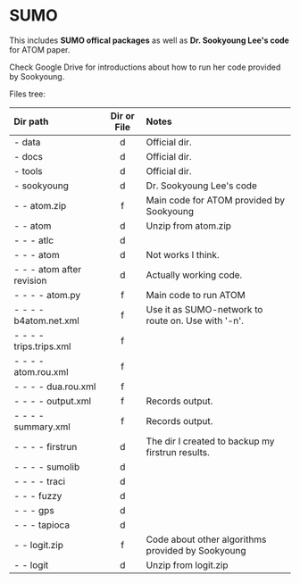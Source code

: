 # SUMO
 
This includes **SUMO offical packages** as well as **Dr. Sookyoung Lee's code** for ATOM paper.


Check Google Drive for introductions about how to run her code provided by Sookyoung. 


Files tree:

|Dir path|Dir or File|Notes|
|:-|:-:|:-|
|- data|d|Official dir.|
|- docs|d|Official dir.| 
|- tools|d|Official dir.|
|- sookyoung|d|Dr. Sookyoung Lee's code|
|- - atom.zip|f|Main code for ATOM provided by Sookyoung|
|- - atom|d|Unzip from atom.zip|
|- - - atlc|d||
|- - - atom|d|Not works I think.|
|- - - atom after revision|d|Actually working code.|
|- - - - atom.py|f|Main code to run ATOM|
|- - - - b4atom.net.xml|f|Use it as SUMO-network to route on. Use with '-n'.|
|- - - - trips.trips.xml|f||
|- - - - atom.rou.xml|f||
|- - - - dua.rou.xml|f||
|- - - - output.xml|f|Records output.|
|- - - - summary.xml|f|Records output.|
|- - - - firstrun|d|The dir I created to backup my firstrun results.|
|- - - - sumolib|d||
|- - - - traci|d||
|- - - fuzzy|d||
|- - - gps|d||
|- - - tapioca|d||
|- - logit.zip|f|Code about other algorithms provided by Sookyoung|
|- - logit|d|Unzip from logit.zip|

